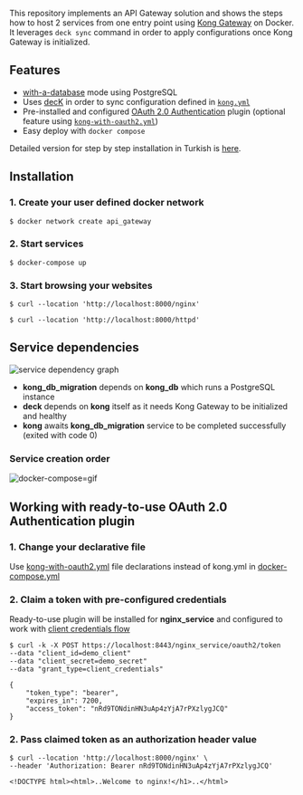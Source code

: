 This repository implements an API Gateway solution and shows the steps how to host 2 services from one entry point using [Kong Gateway](https://docs.konghq.com/gateway/2.8.x/) on Docker. It leverages `deck sync` command in order to apply configurations once Kong Gateway is initialized.

## Features
- [with-a-database](https://docs.konghq.com/gateway/2.8.x/install-and-run/docker/#install-kong-gateway-with-a-database) mode using PostgreSQL
- Uses [decK](https://docs.konghq.com/deck/latest/) in order to sync configuration defined in [`kong.yml`](./declarative/kong.yml)
- Pre-installed and configured [OAuth 2.0 Authentication](https://docs.konghq.com/hub/kong-inc/oauth2/) plugin (optional feature using [`kong-with-oauth2.yml`](./declarative/kong-with-oauth2.yml))
- Easy deploy with `docker compose`

Detailed version for step by step installation in Turkish is [here](https://mustafakorkmaz.site/2022/09/kong-ile-api-gateway-kuruyoruz/).

## Installation 
### 1. Create your user defined docker network
`$ docker network create api_gateway`
### 2. Start services
`$ docker-compose up`
### 3. Start browsing your websites
```
$ curl --location 'http://localhost:8000/nginx'

$ curl --location 'http://localhost:8000/httpd'
```

## Service dependencies
![service dependency graph](https://user-images.githubusercontent.com/5656640/189125557-c576c222-9689-43a9-8ac4-4f634e78d069.png)
- **kong_db_migration** depends on **kong_db** which runs a PostgreSQL instance
- **deck** depends on **kong** itself as it needs Kong Gateway to be initialized and healthy
- **kong** awaits **kong_db_migration** service to be completed successfully (exited with code 0)

### Service creation order
![docker-compose=gif](https://user-images.githubusercontent.com/5656640/189126737-0a1587e4-e4b8-4810-8736-0abde3a1b940.gif)

## Working with ready-to-use OAuth 2.0 Authentication plugin
### 1. Change your declarative file
Use [kong-with-oauth2.yml](./declarative/kong-with-oauth2.yml) file declarations instead of kong.yml in [docker-compose.yml](docker-compose.yml)
### 2. Claim a token with pre-configured credentials
Ready-to-use plugin will be installed for **nginx_service** and configured to work with [client credentials flow](https://www.rfc-editor.org/rfc/rfc6749#section-1.3.4)    

```
$ curl -k -X POST https://localhost:8443/nginx_service/oauth2/token 
--data "client_id=demo_client"  
--data "client_secret=demo_secret"  
--data "grant_type=client_credentials"  

{
    "token_type": "bearer",
    "expires_in": 7200,
    "access_token": "nRd9TONdinHN3uAp4zYjA7rPXzlygJCQ"
}
```

### 2. Pass claimed token as an authorization header value
```
$ curl --location 'http://localhost:8000/nginx' \
--header 'Authorization: Bearer nRd9TONdinHN3uAp4zYjA7rPXzlygJCQ'

<!DOCTYPE html><html>..Welcome to nginx!</h1>..</html>
```
